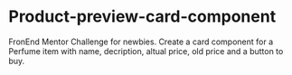 # Product-preview-card-component
FronEnd Mentor Challenge for newbies. Create a card component for a Perfume item with name, decription, altual price, old price and a button to buy.

